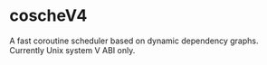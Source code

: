 # coscheV4
A fast coroutine scheduler based on dynamic dependency graphs. Currently Unix system V ABI only.
